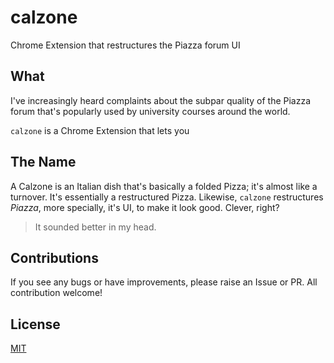 # calzone
Chrome Extension that restructures the Piazza forum UI

## What
I've increasingly heard complaints about the subpar quality of the Piazza forum that's popularly used by university courses around the world.

`calzone` is a Chrome Extension that lets you 

## The Name
A Calzone is an Italian dish that's basically a folded Pizza; it's almost like a turnover. It's essentially a restructured Pizza. Likewise, `calzone` restructures *Piazza*, more specially, it's UI, to make it look good. Clever, right?

> It sounded better in my head.

## Contributions
If you see any bugs or have improvements, please raise an Issue or PR. All contribution welcome!

## License
[MIT](https://github.com/rish-16/calzone/blob/main/LICENSE)
